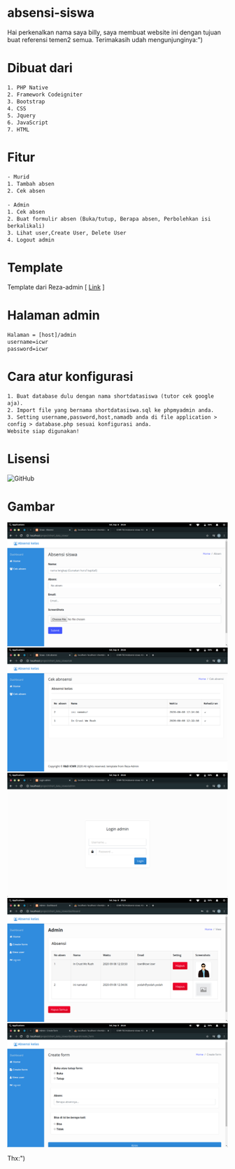 # absensi-siswa
Hai perkenalkan nama saya billy, saya membuat website ini dengan tujuan buat referensi temen2 semua. Terimakasih udah mengunjunginya:")

# Dibuat dari
```
1. PHP Native
2. Framework Codeigniter
3. Bootstrap
4. CSS
5. Jquery
6. JavaScript
7. HTML
```

# Fitur
```
- Murid
1. Tambah absen
2. Cek absen

- Admin
1. Cek absen
2. Buat formulir absen (Buka/tutup, Berapa absen, Perbolehkan isi berkalikali)
3. Lihat user,Create User, Delete User
4. Logout admin
```

# Template
Template dari Reza-admin [ <a href='https://github.com/rezafikkri/Reza-Admin' target="_blank">Link</a> ]

# Halaman admin
```
Halaman = [host]/admin
username=icwr
password=icwr
```

# Cara atur konfigurasi
```
1. Buat database dulu dengan nama shortdatasiswa (tutor cek google aja).
2. Import file yang bernama shortdatasiswa.sql ke phpmyadmin anda.
3. Setting username,password,host,namadb anda di file application > config > database.php sesuai konfigurasi anda.
Website siap digunakan!
```

# Lisensi
![GitHub](https://img.shields.io/github/license/icwr-tech/absensi-siswa?color=red&style=flat-square)

# Gambar

<img src="1.png" alt="gambar">
<br>
<img src="2.png" alt="gambar">
<br>
<img src="3.png" alt="gambar">
<br>
<img src="4.png" alt="gambar">
<br>
<img src="5.png" alt="gambar">


Thx:")

